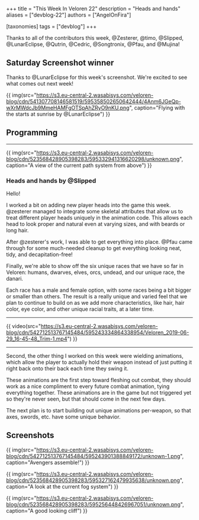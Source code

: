 +++
title = "This Week In Veloren 22"
description = "Heads and hands"
aliases = ["devblog-22"]
authors = ["AngelOnFira"]

[taxonomies]
tags = ["devblog"]
+++

Thanks to all of the contributors this week, @Zesterer, @timo, @Slipped, @LunarEclipse, @Qutrin, @Cedric, @Songtronix, @Pfau, and @Mujina!

## Saturday Screenshot winner

Thanks to @LunarEclipse for this week's screenshot. We're excited to see what comes out next week!

{{ img(src="https://s3.eu-central-2.wasabisys.com/veloren-blog/cdn/541307708146581519/595358502650642444/4Anm6JGeQp-wXrMWdcJb9MmeHAMFgOTSpAhZRyO9nKU.png", caption="Flying with the starts at sunrise by @LunarEclipse") }}

## Programming

<hr>

{{ img(src="https://s3.eu-central-2.wasabisys.com/veloren-blog/cdn/523568428905398283/595332941316620298/unknown.png", caption="A view of the current path system from above") }}

### Heads and hands by @Slipped

Hello!

I worked a bit on adding new player heads into the game this week. @zesterer managed to integrate some skeletal attributes that allow us to treat different player heads uniquely in the animation code. This allows each head to look proper and natural even at varying sizes, and with beards or long hair.

After @zesterer's work, I was able to get everything into place. @Pfau came through for some much-needed cleanup to get everything looking neat, tidy, and decapitation-free!

Finally, we're able to show off the six unique races that we have so far in Veloren: humans, dwarves, elves, orcs, undead, and our unique race, the danari.

Each race has a male and female option, with some races being a bit bigger or smaller than others. The result is a really unique and varied feel that we plan to continue to build on as we add more characteristics, like hair, hair color, eye color, and other unique racial traits, at a later time.

<hr>

{{ video(src="https://s3.eu-central-2.wasabisys.com/veloren-blog/cdn/542712513767145484/595243334864338954/Veloren_2019-06-29_16-45-48_Trim-1.mp4") }}

<hr>

Second, the other thing I worked on this week were wielding animations, which allow the player to actually hold their weapon instead of just putting it right back onto their back each time they swing it.

These animations are the first step toward fleshing out combat, they should work as a nice compliment to every future combat animation, tying everything together. These animations are in the game but not triggered yet so they're never seen, but that should come in the next few days.

The next plan is to start building out unique animations per-weapon, so that axes, swords, etc. have some unique behavior.

## Screenshots

{{ img(src="https://s3.eu-central-2.wasabisys.com/veloren-blog/cdn/542712513767145484/595243901388849172/unknown-1.png", caption="Avengers assemble!") }}

{{ img(src="https://s3.eu-central-2.wasabisys.com/veloren-blog/cdn/523568428905398283/595327162479935638/unknown.png", caption="A look at the current fog system") }}

{{ img(src="https://s3.eu-central-2.wasabisys.com/veloren-blog/cdn/523568428905398283/595256448426967051/unknown.png", caption="A good looking cliff") }}
